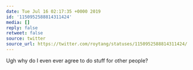 ```yaml
---
date: Tue Jul 16 02:17:35 +0000 2019
id: '1150952588814311424'
media: []
reply: false
retweet: false
source: twitter
source_url: https://twitter.com/roytang/statuses/1150952588814311424/
---
```


Ugh why do I even ever agree to do stuff for other people?